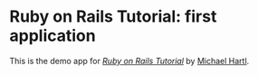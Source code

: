 # Ruby on Rails Tutorial: first application

This is the demo app for [*Ruby on Rails Tutorial*](http://railstutorial.org/) 
by [Michael Hartl](http://michaelhartl.com/).
